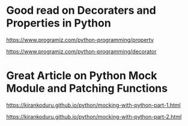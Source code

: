# Good read on Decoraters and Properties in Python

https://www.programiz.com/python-programming/property

https://www.programiz.com/python-programming/decorator

# Great Article on Python Mock Module and Patching Functions

https://kirankoduru.github.io/python/mocking-with-python-part-1.html

https://kirankoduru.github.io/python/mocking-with-python-part-2.html

